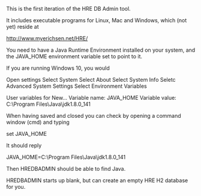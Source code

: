 This is the first iteration of the HRE DB Admin tool.

It includes executable programs for Linux, Mac and Windows, which (not yet) reside at 

http://www.myerichsen.net/HRE/

You need to have a Java Runtime Environment installed on your system, and the JAVA_HOME environment variable set to point to it.

If you are running Windows 10, you would

Open settings Select System Select About Select System Info Seletc Advanced System Settings Select Environment Variables

User variables for New... Variable name: JAVA_HOME Variable value: C:\Program Files\Java\jdk1.8.0_141

When having saved and closed you can check by opening a command window (cmd) and typing

set JAVA_HOME

It should reply 

JAVA_HOME=C:\Program Files\Java\jdk1.8.0_141

Then HREDBADMIN should be able to find Java.

HREDBADMIN starts up blank, but can create an empty HRE H2 database for you.
